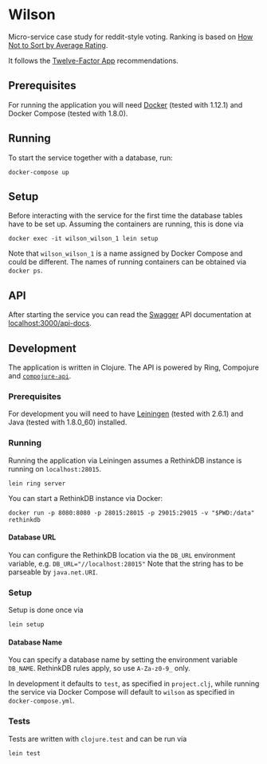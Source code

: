 # Wilson
Micro-service case study for reddit-style voting.
Ranking is based on [How Not to Sort by Average Rating][not-average].

It follows the [Twelve-Factor App][12-factor-app] recommendations.

## Prerequisites
For running the application you will need [Docker] (tested with 1.12.1) and Docker Compose (tested with 1.8.0).

## Running
To start the service together with a database, run:

    docker-compose up

## Setup
Before interacting with the service for the first time the database tables have to be set up.
Assuming the containers are running, this is done via

    docker exec -it wilson_wilson_1 lein setup

Note that `wilson_wilson_1` is a name assigned by Docker Compose and could be different. The names of running containers can be obtained via `docker ps`.

## API
After starting the service you can read the [Swagger] API documentation at [localhost:3000/api-docs](http://localhost:3000/api-docs).

## Development
The application is written in Clojure. The API is powered by Ring, Compojure and [`compojure-api`][compojure-api].

### Prerequisites
For development you will need to have [Leiningen] (tested with 2.6.1) and Java (tested with 1.8.0_60) installed.

### Running
Running the application via Leiningen assumes a RethinkDB instance is running on `localhost:28015`.

    lein ring server

You can start a RethinkDB instance via Docker:

    docker run -p 8080:8080 -p 28015:28015 -p 29015:29015 -v "$PWD:/data" rethinkdb

#### Database URL
You can configure the RethinkDB location via the `DB_URL` environment variable, e.g.
`DB_URL="//localhost:28015"`
Note that the string has to be parseable by `java.net.URI`.

### Setup
Setup is done once via

    lein setup

#### Database Name
You can specify a database name by setting the environment variable `DB_NAME`.
RethinkDB rules apply, so use `A-Za-z0-9_` only.

In development it defaults to `test`, as specified in `project.clj`, while running the service via Docker Compose will default to `wilson` as specified in `docker-compose.yml`.

### Tests
Tests are written with `clojure.test` and can be run via

    lein test

[not-average]: http://www.evanmiller.org/how-not-to-sort-by-average-rating.html
[12-factor-app]: https://12factor.net/
[leiningen]: https://github.com/technomancy/leiningen
[docker]: https://www.docker.com/
[swagger]: http://swagger.io/
[compojure-api]: https://github.com/metosin/compojure-api
